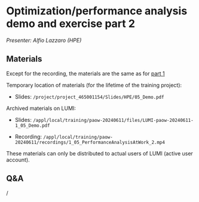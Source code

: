 # Optimization/performance analysis demo and exercise part 2

*Presenter: Alfio Lazzaro (HPE)*

## Materials

Except for the recording, the materials are the same as for [part 1](M_1_05_PerformanceAnalysisAtWork_1.md)

Temporary location of materials (for the lifetime of the training project):

-   Slides: `/project/project_465001154/Slides/HPE/05_Demo.pdf`

Archived materials on LUMI:

-   Slides: `/appl/local/training/paow-20240611/files/LUMI-paow-20240611-1_05_Demo.pdf`

-   Recording: `/appl/local/training/paow-20240611/recordings/1_05_PerformanceAnalysisAtWork_2.mp4`

These materials can only be distributed to actual users of LUMI (active user account).


## Q&A

/
